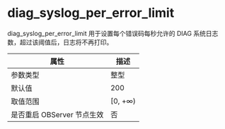 # diag_syslog_per_error_limit

diag_syslog_per_error_limit 用于设置每个错误码每秒允许的 DIAG 系统日志数，超过该阈值后，日志将不再打印。

| **属性** | **描述** |
| --- | --- |
| 参数类型 | 整型 |
| 默认值 | 200 |
| 取值范围 | \[0, +∞) |
| 是否重启 OBServer 节点生效 | 否 |
